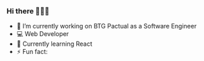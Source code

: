 ### Hi there 👨🏼‍💻

- 🔭 I’m currently working on BTG Pactual as a Software Engineer
- 💻 Web Developer
- 📖 Currently learning React
- ⚡ Fun fact: 

<!--
**phdaher/phdaher** is a ✨ _special_ ✨ repository because its `README.md` (this file) appears on your GitHub profile.

Here are some ideas to get you started:

- 🔭 I’m currently working on ...
- 🌱 I’m currently learning ...
- 👯 I’m looking to collaborate on ...
- 🤔 I’m looking for help with ...
- 💬 Ask me about ...
- 📫 How to reach me: ...
- 😄 Pronouns: ...
- ⚡ Fun fact: ...
-->
